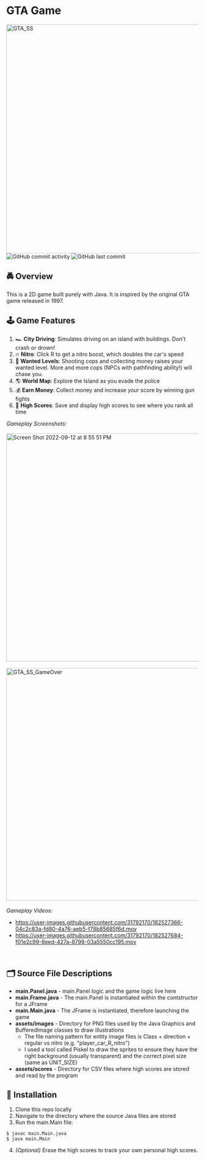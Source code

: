 # GTA Game
<img width="600" alt="GTA_SS" src="https://user-images.githubusercontent.com/31792170/189803612-b4cafcb6-f92b-48d2-bdde-041f7f20bad4.png">
<img alt="GitHub commit activity" src="https://img.shields.io/github/commit-activity/m/aaroncorona/GTA-Game">
<img alt="GitHub last commit" src="https://img.shields.io/github/last-commit/aaroncorona/GTA-Game">


## 🚔 Overview
This is a 2D game built purely with Java. It is inspired by the original GTA game released in 1997.


## 🕹️ Game Features
1. 🏎️ **City Driving**: Simulates driving on an island with buildings. Don't crash or drown! 
3. 🔥 **Nitro**: Click R to get a nitro boost, which doubles the car's speed 
4. 🚨 **Wanted Levels**: Shooting cops and collecting money raises your wanted level. More and more cops (NPCs with pathfinding ability!) will chase you.
5. 🌎 **World Map**: Explore the Island as you evade the police
6. 💰 **Earn Money**: Collect money and increase your score by winning gun fights
7. 🥇 **High Scores**: Save and display high scores to see where you rank all time


*Gameplay Screenshots:*
<br>
<br>
<img width="598" alt="Screen Shot 2022-09-12 at 8 55 51 PM" src="https://user-images.githubusercontent.com/31792170/189804055-f156c0db-64cc-46dc-aab7-0d1b41526928.png">
<br>
<br>
<img width="610" alt="GTA_SS_GameOver" src="https://user-images.githubusercontent.com/31792170/189803672-992e5aa7-ef17-4b02-87a4-774d99542032.png">
<br>
<br>
*Gameplay Videos:*
<br>
* https://user-images.githubusercontent.com/31792170/182527366-04c2c83a-fd80-4a76-aeb5-f78b85685f6d.mov
* https://user-images.githubusercontent.com/31792170/182527684-f01e2c99-8eed-427a-8798-03a5550cc195.mov
<br>


## 🗂️ Source File Descriptions
* **main.Panel.java** - main.Panel logic and the game logic live here
* **main.Frame.java** - The main.Panel is instantiated within the contstructor for a JFrame
* **main.Main.java** - The JFrame is instantiated, therefore launching the game
* **assets/images** - Directory for PNG files used by the Java Graphics and BufferedImage classes to draw illustrations
  * The file naming pattern for entity image files is Class + direction + regular vs nitro (e.g. "player_car_R_nitro")
  * I used a tool called Piskel to draw the sprites to ensure they have the right background (usually transparent) and the correct pixel size (same as UNIT_SIZE) 
* **assets/scores** - Directory for CSV files where high scores are stored and read by the program


## 🚀 Installation
1. Clone this repo locally 
2. Navigate to the directory where the source Java files are stored
3. Run the main.Main file:
```
$ javac main.Main.java
$ java main.Main
```
4. *(Optional)* Erase the high scores to track your own personal high scores.

